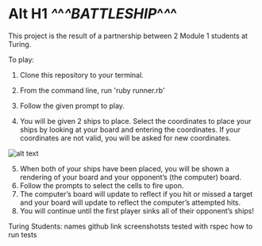 # Alt H1 *^*^*^BATTLESHIP*^*^*^


This project is the result of a partnership between 2 Module 1 students at Turing.


To play:
  1. Clone this repository to your terminal.


  2. From the command line, run 'ruby runner.rb'


  3. Follow the given prompt to play.


  4. You will be given 2 ships to place. Select the coordinates to place your ships by looking at your board and entering the coordinates. If your coordinates are not valid, you will be asked for new coordinates.

  ![alt text](https://drive.google.com/file/d/18LxOxxkkXPhWD1LIIxc_c1MB5EzUeUrs/view?usp=sharing)


  5. When both of your ships have been placed, you will be shown a rendering of your board and your opponent’s (the computer) board.
  6. Follow the prompts to select the cells to fire upon.
  7. The computer’s board will update to reflect if you hit or missed a target and your board will update to reflect the computer’s attempted hits.
  8. You will continue until the first player sinks all of their opponent’s ships!





Turing Students:
names
github link
screenshotsts
tested with rspec
how to run tests
